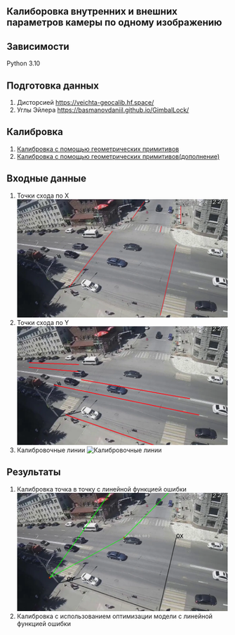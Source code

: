 Калиборовка внутренних и внешних параметров камеры по одному изображению
-----------------

## Зависимости

Python 3.10

## Подготовка данных

1. Дисторсией
   https://veichta-geocalib.hf.space/
2. Углы Эйлера
   https://basmanovdaniil.github.io/GimbalLock/

## Калибровка

1. [Калибровка с помощью геометрических примитивов](./materials/main/calibration_camera_using_geometric.pdf)
2. [Калибровка с помощью геометрических примитивов(дополнение)](./materials/main/calibration_camera_using_geometric_v2.pdf)

## Входные данные
1. Точки схода по X
    ![Точки cхода](data/scene_from_crossroads_not_dist_lineX.png)
2. Точки схода по Y
   ![Точки cхода](data/scene_from_crossroads_not_dist_lineY.png)
3. Калибровочные линии 
   ![Калибровочные линии](data/)
## Результаты
1. Калибровка точка в точку с линейной функцией ошибки
   ![Калибровка](data/evalution_scene.png)
2. Калибровка c использованием оптимизации модели с линейной функцией ошибки